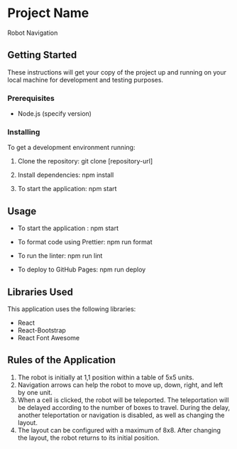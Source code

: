 # Project Name

Robot Navigation

## Getting Started

These instructions will get your copy of the project up and running on your local machine for development and testing purposes.

### Prerequisites

- Node.js (specify version)

### Installing

To get a development environment running:

1. Clone the repository: git clone [repository-url]

2. Install dependencies: npm install

3. To start the application: npm start

## Usage

- To start the application : npm start

- To format code using Prettier: npm run format

- To run the linter: npm run lint

- To deploy to GitHub Pages: npm run deploy

## Libraries Used

This application uses the following libraries:

- React
- React-Bootstrap
- React Font Awesome

## Rules of the Application

1. The robot is initially at 1,1 position within a table of 5x5 units.
2. Navigation arrows can help the robot to move up, down, right, and left by one unit.
3. When a cell is clicked, the robot will be teleported. The teleportation will be delayed according to the number of boxes to travel. During the delay, another teleportation or navigation is disabled, as well as changing the layout.
4. The layout can be configured with a maximum of 8x8. After changing the layout, the robot returns to its initial position.
